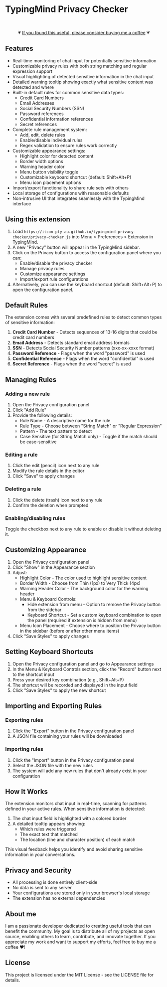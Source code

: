 # TypingMind Privacy Checker

<br/><div align="center">💗 <a href="https://buymeacoffee.com/itcon">If you found this useful, please consider buying me a coffee</a> 💗</div>

## Features

- Real-time monitoring of chat input for potentially sensitive information
- Customizable privacy rules with both string matching and regular expression support
- Visual highlighting of detected sensitive information in the chat input
- Detailed warning tooltip showing exactly what sensitive content was detected and where
- Built-in default rules for common sensitive data types:
  - Credit Card Numbers
  - Email Addresses
  - Social Security Numbers (SSN)
  - Password references
  - Confidential information references
  - Secret references
- Complete rule management system:
  - Add, edit, delete rules
  - Enable/disable individual rules
  - Regex validation to ensure rules work correctly
- Customizable appearance settings:
  - Highlight color for detected content
  - Border width options
  - Warning header color
  - Menu button visibility toggle
  - Customizable keyboard shortcut (default: Shift+Alt+P)
  - Menu icon placement options
- Import/export functionality to share rule sets with others
- Local storage of configurations with reasonable defaults
- Non-intrusive UI that integrates seamlessly with the TypingMind interface

## Using this extension

1. Load `https://itcon-pty-au.github.io/typingmind-privacy-checker/privacy-checker.js` into Menu > Preferences > Extension in TypingMind.
2. A new "Privacy" button will appear in the TypingMind sidebar.
3. Click on the Privacy button to access the configuration panel where you can:
   - Enable/disable the privacy checker
   - Manage privacy rules
   - Customize appearance settings
   - Import/export rule configurations
4. Alternatively, you can use the keyboard shortcut (default: Shift+Alt+P) to open the configuration panel.

## Default Rules

The extension comes with several predefined rules to detect common types of sensitive information:

1. **Credit Card Number** - Detects sequences of 13-16 digits that could be credit card numbers
2. **Email Address** - Detects standard email address formats
3. **SSN** - Detects Social Security Number patterns (xxx-xx-xxxx format)
4. **Password Reference** - Flags when the word "password" is used
5. **Confidential Reference** - Flags when the word "confidential" is used
6. **Secret Reference** - Flags when the word "secret" is used

## Managing Rules

### Adding a new rule

1. Open the Privacy configuration panel
2. Click "Add Rule"
3. Provide the following details:
   - Rule Name - A descriptive name for the rule
   - Rule Type - Choose between "String Match" or "Regular Expression"
   - Pattern - The text pattern to detect
   - Case Sensitive (for String Match only) - Toggle if the match should be case-sensitive

### Editing a rule

1. Click the edit (pencil) icon next to any rule
2. Modify the rule details in the editor
3. Click "Save" to apply changes

### Deleting a rule

1. Click the delete (trash) icon next to any rule
2. Confirm the deletion when prompted

### Enabling/disabling rules

Toggle the checkbox next to any rule to enable or disable it without deleting it.

## Customizing Appearance

1. Open the Privacy configuration panel
2. Click "Show" in the Appearance section
3. Adjust:
   - Highlight Color - The color used to highlight sensitive content
   - Border Width - Choose from Thin (1px) to Very Thick (4px)
   - Warning Header Color - The background color for the warning header
   - Menu & Keyboard Controls:
     - Hide extension from menu - Option to remove the Privacy button from the sidebar
     - Keyboard Shortcut - Set a custom keyboard combination to open the panel (required if extension is hidden from menu)
   - Menu Icon Placement - Choose where to position the Privacy button in the sidebar (before or after other menu items)
4. Click "Save Styles" to apply changes

## Setting Keyboard Shortcuts

1. Open the Privacy configuration panel and go to Appearance settings
2. In the Menu & Keyboard Controls section, click the "Record" button next to the shortcut input
3. Press your desired key combination (e.g., Shift+Alt+P)
4. The shortcut will be recorded and displayed in the input field
5. Click "Save Styles" to apply the new shortcut

## Importing and Exporting Rules

### Exporting rules

1. Click the "Export" button in the Privacy configuration panel
2. A JSON file containing your rules will be downloaded

### Importing rules

1. Click the "Import" button in the Privacy configuration panel
2. Select the JSON file with the new rules
3. The system will add any new rules that don't already exist in your configuration

## How It Works

The extension monitors chat input in real-time, scanning for patterns defined in your active rules. When sensitive information is detected:

1. The chat input field is highlighted with a colored border
2. A detailed tooltip appears showing:
   - Which rules were triggered
   - The exact text that matched
   - The location (line and character position) of each match

This visual feedback helps you identify and avoid sharing sensitive information in your conversations.

## Privacy and Security

- All processing is done entirely client-side
- No data is sent to any server
- Your configurations are stored only in your browser's local storage
- The extension has no external dependencies

## About me

I am a passionate developer dedicated to creating useful tools that can benefit the community. My goal is to distribute all of my projects as open source, enabling others to learn, contribute, and innovate together. If you appreciate my work and want to support my efforts, feel free to buy me a coffee ❤️!

## License

This project is licensed under the MIT License - see the LICENSE file for details.
